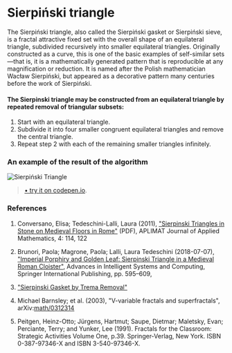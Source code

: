 # Sierpiński triangle
The Sierpiński triangle, also called the Sierpiński gasket or Sierpiński sieve, is a fractal attractive fixed set with the overall shape of an equilateral triangle, subdivided recursively into smaller equilateral triangles. Originally constructed as a curve, this is one of the basic examples of self-similar sets—that is, it is a mathematically generated pattern that is reproducible at any magnification or reduction. It is named after the Polish mathematician Wacław Sierpiński, but appeared as a decorative pattern many centuries before the work of Sierpiński.

#### The Sierpinski triangle may be constructed from an equilateral triangle by repeated removal of triangular subsets:
    
1. Start with an equilateral triangle.
2. Subdivide it into four smaller congruent equilateral triangles and remove the central triangle.
3. Repeat step 2 with each of the remaining smaller triangles infinitely.


### An example of the result of the algorithm

![Sierpiński Triangle](/docs/SierpińskiTriangle.gif)
> [• try it on codepen.io](https://codepen.io/fulldroper/pen/PomMxpP).

### References
1. Conversano, Elisa; Tedeschini-Lalli, Laura (2011), ["Sierpinski Triangles in Stone on Medieval Floors in Rome"](http://www.formulas.it/formulog/wp-content/uploads/2014/12/sierpinski-aplimat.pdf) (PDF), APLIMAT Journal of Applied Mathematics, 4: 114, 122

2. Brunori, Paola; Magrone, Paola; Lalli, Laura Tedeschini (2018-07-07), ["Imperial Porphiry and Golden Leaf: Sierpinski Triangle in a Medieval Roman Cloister"](https://www.researchgate.net/publication/326251830), Advances in Intelligent Systems and Computing, Springer International Publishing, pp. 595–609,

3. ["Sierpinski Gasket by Trema Removal"](http://www.cut-the-knot.org/triangle/Tremas.shtml)

4. Michael Barnsley; et al. (2003), "V-variable fractals and superfractals", arXiv:[math/0312314](https://arxiv.org/abs/math/0312314)

5. Peitgen, Heinz-Otto; Jürgens, Hartmut; Saupe, Dietmar; Maletsky, Evan; Perciante, Terry; and Yunker, Lee (1991). Fractals for the Classroom: Strategic Activities Volume One, p.39. Springer-Verlag, New York. ISBN 0-387-97346-X and ISBN 3-540-97346-X.